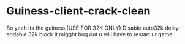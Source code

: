 # Guiness-client-crack-clean
So yeah its the guiness (USE FOR 32K ONLY)
Disable auto32k delay endable 32k block it migght bug out u will have to restart ur game
